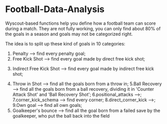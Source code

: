 # Football-Data-Analysis

Wyscout-based functions help you define how a football team can score during a match.
They are not fully working, you can only find about 80% of the goals in a season and goals may not be categorized right.

The idea is to split up these kind of goals in 10 categories:

1. Penalty  --> find every penalty goal;
2. Free Kick Shot --> find every goal made by direct free kick shot;
3) Indirect Free Kick Shot --> find every goal made by indirect free kick shot;
4. Throw in Shot --> find all the goals born from a throw in;
5.Ball Recovery --> find all the goals born from a ball recovery, dividing it in 'Counter Attack Shot' and 'Ball Recovery Shot';
6.positional_attacks -->;
7.corner_kick_schema --> find every corner; 
8.direct_corner_kick -->;
9.Own goal --> find all own goals;
10. Goalkeeper's bounce --> find all the goal born from a failed save by the goalkeeper, who put the ball back into the field

